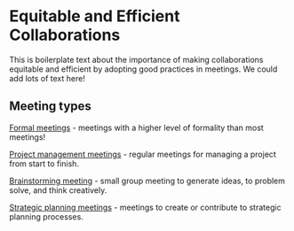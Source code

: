 # Equitable and Efficient Collaborations

This is boilerplate text about the importance of making collaborations
equitable and efficient by adopting good practices in meetings. We could
add lots of text here!

## Meeting types

[Formal meetings](formal-meetings.md) - meetings with a higher level
of formality than most meetings!

[Project management meetings](project-management.md) - regular
meetings for managing a project from start to finish.

[Brainstorming meeting](brainstorming.md) - small group meeting to
generate ideas, to problem solve, and think creatively.

[Strategic planning meetings](strategic-planning.md) - meetings to create or contribute to strategic planning processes.
